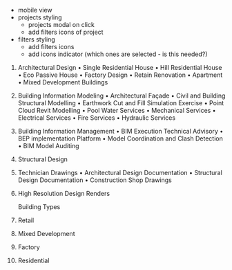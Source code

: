 - mobile view
- projects styling
  - projects modal on click
  - add filters icons of project
- filters styling
  - add filters icons
  - add icons indicator (which ones are selected - is this needed?)

1. Architectural Design
   • Single Residential House
   • Hill Residential House
   • Eco Passive House
   • Factory Design
   • Retain Renovation
   • Apartment
   • Mixed Development Buildings
2. Building Information Modeling
   • Architectural Façade
   • Civil and Building Structural Modelling
   • Earthwork Cut and Fill Simulation Exercise
   • Point Cloud Revit Modelling
   • Pool Water Services
   • Mechanical Services
   • Electrical Services
   • Fire Services
   • Hydraulic Services
3. Building Information Management
   • BIM Execution Technical Advisory
   • BEP implementation Platform
   • Model Coordination and Clash Detection
   • BIM Model Auditing
4. Structural Design
5. Technician Drawings
   • Architectural Design Documentation
   • Structural Design Documentation
   • Construction Shop Drawings
6. High Resolution Design Renders

   Building Types

7. Retail
8. Mixed Development
9. Factory
10. Residential
